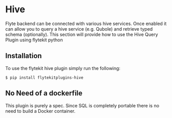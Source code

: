 # Hive

Flyte backend can be connected with various hive services. Once enabled it can allow you to query a hive service (e.g. Qubole) and retrieve typed schema (optionally).
This section will provide how to use the Hive Query Plugin using flytekit python

## Installation

To use the flytekit hive plugin simply run the following:

```
$ pip install flytekitplugins-hive
```

## No Need of a dockerfile

This plugin is purely a spec. Since SQL is completely portable there is no need to build a Docker container.
